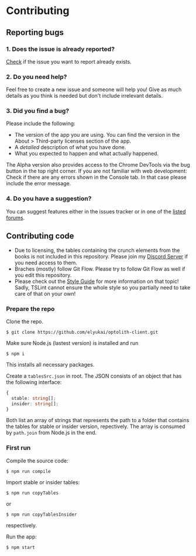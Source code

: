 # Contributing

## Reporting bugs

### 1. Does the issue is already reported?

[Check](https://github.com/elyukai/optolith-client/issues) if the issue you want to report already exists.

### 2. Do you need help?

Feel free to create a new issue and someone will help you! Give as much details as you think is needed but don't include irrelevant details.

### 3. Did you find a bug?

Please include the following:

- The version of the app you are using. You can find the version in the About > Third-party licenses section of the app.
- A *detailed* description of what you have done.
- What you expected to happen and what actually happened.

The Alpha version also provides access to the Chrome DevTools via the bug button in the top right corner. If you are not familiar with web development: Check if there are any errors shown in the Console tab. In that case please include the error message.

### 4. Do you have a suggestion?

You can suggest features either in the issues tracker or in one of the [listed forums](https://github.com/elyukai/optolith-client).

## Contributing code

- Due to licensing, the tables containing the crunch elements from the books is not included in this repository. Please join my [Discord Server](https://discord.gg/uDyR4yr) if you need access to them.
- Braches (mostly) follow Git Flow. Please try to follow Git Flow as well if you edit this repository.
- Please check out the [Style Guide](https://github.com/elyukai/optolith-client/wiki/Code-Style-Guide) for more information on that topic! Sadly, TSLint cannot ensure the whole style so you partially need to take care of that on your own!

### Prepare the repo

Clone the repo.

```
$ git clone https://github.com/elyukai/optolith-client.git
```

Make sure Node.js (lastest version) is installed and run

```
$ npm i
```

This installs all necessary packages.

Create a `tablesSrc.json` in root. The JSON consists of an object that has the following interface:

```ts
{
  stable: string[];
  insider: string[];
}
```

Both list an array of strings that represents the path to a folder that contains the tables for stable or insider version, repectively. The array is consumed by `path.join` from Node.js in the end.

### First run

Compile the source code:

```
$ npm run compile
```

Import stable or insider tables:

```
$ npm run copyTables
```

or

```
$ npm run copyTablesInsider
```

respectively.

Run the app:

```
$ npm start
```
